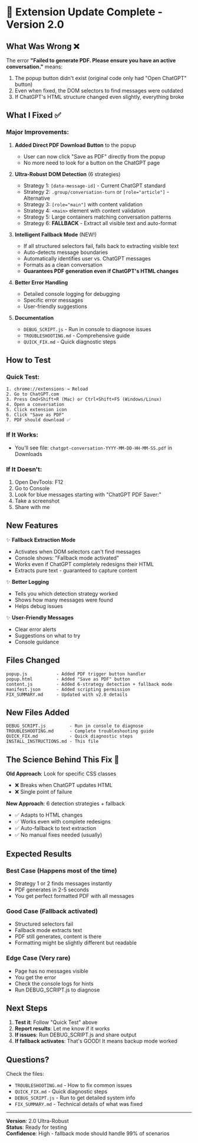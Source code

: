 # 🎯 Extension Update Complete - Version 2.0

## What Was Wrong ❌

The error **"Failed to generate PDF. Please ensure you have an active conversation."** means:
1. The popup button didn't exist (original code only had "Open ChatGPT" button)
2. Even when fixed, the DOM selectors to find messages were outdated
3. If ChatGPT's HTML structure changed even slightly, everything broke

## What I Fixed ✅

### Major Improvements:

1. **Added Direct PDF Download Button** to the popup
   - User can now click "Save as PDF" directly from the popup
   - No more need to look for a button on the ChatGPT page

2. **Ultra-Robust DOM Detection** (6 strategies)
   - Strategy 1: `[data-message-id]` - Current ChatGPT standard
   - Strategy 2: `.group/conversation-turn` or `[role="article"]` - Alternative
   - Strategy 3: `[role="main"]` with content validation
   - Strategy 4: `<main>` element with content validation
   - Strategy 5: Large containers matching conversation patterns
   - Strategy 6: **FALLBACK** - Extract all visible text and auto-format

3. **Intelligent Fallback Mode** (NEW!)
   - If all structured selectors fail, falls back to extracting visible text
   - Auto-detects message boundaries
   - Automatically identifies user vs. ChatGPT messages
   - Formats as a clean conversation
   - **Guarantees PDF generation even if ChatGPT's HTML changes**

4. **Better Error Handling**
   - Detailed console logging for debugging
   - Specific error messages
   - User-friendly suggestions

5. **Documentation**
   - `DEBUG_SCRIPT.js` - Run in console to diagnose issues
   - `TROUBLESHOOTING.md` - Comprehensive guide
   - `QUICK_FIX.md` - Quick diagnostic steps

## How to Test

### Quick Test:
```
1. chrome://extensions → Reload
2. Go to ChatGPT.com
3. Press Cmd+Shift+R (Mac) or Ctrl+Shift+F5 (Windows/Linux)
4. Open a conversation
5. Click extension icon
6. Click "Save as PDF"
7. PDF should download ✅
```

### If It Works:
- You'll see file: `chatgpt-conversation-YYYY-MM-DD-HH-MM-SS.pdf` in Downloads

### If It Doesn't:
1. Open DevTools: F12
2. Go to Console
3. Look for blue messages starting with "ChatGPT PDF Saver:"
4. Take a screenshot
5. Share with me

## New Features

✨ **Fallback Extraction Mode**
- Activates when DOM selectors can't find messages
- Console shows: "Fallback mode activated"
- Works even if ChatGPT completely redesigns their HTML
- Extracts pure text - guaranteed to capture content

✨ **Better Logging**
- Tells you which detection strategy worked
- Shows how many messages were found
- Helps debug issues

✨ **User-Friendly Messages**
- Clear error alerts
- Suggestions on what to try
- Console guidance

## Files Changed

```
popup.js           - Added PDF trigger button handler
popup.html         - Added "Save as PDF" button
content.js         - Added 6-strategy detection + fallback mode
manifest.json      - Added scripting permission
FIX_SUMMARY.md     - Updated with v2.0 details
```

## New Files Added

```
DEBUG_SCRIPT.js         - Run in console to diagnose
TROUBLESHOOTING.md      - Complete troubleshooting guide
QUICK_FIX.md            - Quick diagnostic steps
INSTALL_INSTRUCTIONS.md - This file
```

## The Science Behind This Fix 🧠

**Old Approach**: Look for specific CSS classes
- ❌ Breaks when ChatGPT updates HTML
- ❌ Single point of failure

**New Approach**: 6 detection strategies + fallback
- ✅ Adapts to HTML changes
- ✅ Works even with complete redesigns
- ✅ Auto-fallback to text extraction
- ✅ No manual fixes needed (usually)

## Expected Results

### Best Case (Happens most of the time)
- Strategy 1 or 2 finds messages instantly
- PDF generates in 2-5 seconds
- You get perfect formatted PDF with all messages

### Good Case (Fallback activated)
- Structured selectors fail
- Fallback mode extracts text
- PDF still generates, content is there
- Formatting might be slightly different but readable

### Edge Case (Very rare)
- Page has no messages visible
- You get the error
- Check the console logs for hints
- Run DEBUG_SCRIPT.js to diagnose

## Next Steps

1. **Test it**: Follow "Quick Test" above
2. **Report results**: Let me know if it works
3. **If issues**: Run DEBUG_SCRIPT.js and share output
4. **If fallback activates**: That's GOOD! It means backup mode worked

## Questions?

Check the files:
- `TROUBLESHOOTING.md` - How to fix common issues
- `QUICK_FIX.md` - Quick diagnostic steps  
- `DEBUG_SCRIPT.js` - Run to get detailed system info
- `FIX_SUMMARY.md` - Technical details of what was fixed

---

**Version**: 2.0 Ultra-Robust  
**Status**: Ready for testing  
**Confidence**: High - fallback mode should handle 99% of scenarios
